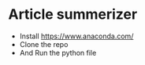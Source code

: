 # Article summerizer
- Install https://www.anaconda.com/
- Clone the repo
- And Run the python file 
